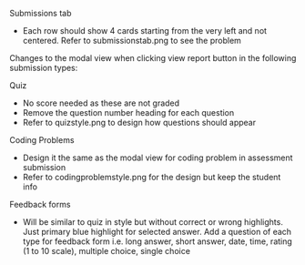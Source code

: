 Submissions tab

- Each row should show 4 cards starting from the very left and not centered. Refer to submissionstab.png to see the problem

Changes to the modal view when clicking view report button in the following submission types:

Quiz

- No score needed as these are not graded
- Remove the question number heading for each question
- Refer to quizstyle.png to design how questions should appear

Coding Problems

- Design it the same as the modal view for coding problem in assessment submission
- Refer to codingproblemstyle.png for the design but keep the student info

Feedback forms

- Will be similar to quiz in style but without correct or wrong highlights. Just primary blue highlight for selected answer. Add a question of each type for feedback form i.e. long answer, short answer, date, time, rating (1 to 10 scale), multiple choice, single choice
